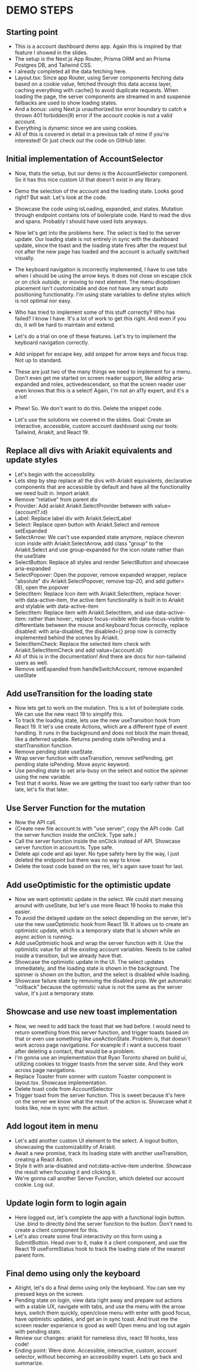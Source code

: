 # DEMO STEPS

## Starting point

- This is a account dashboard demo app. Again this is inspired by that feature I showed in the slides.
- The setup is the Next.js App Router, Prisma ORM and an Prisma Postgres DB, and Tailwind CSS.
- I already completed all the data fetching here.
- Layout.tsx: Since app Router, using Server components fetching data based on a cookie value, fetched through this data access layer, caching everything with cache() to avoid duplicate requests. When loading the page, the server components are streamed in and suspense fallbacks are used to show loading states.
- And a bonus: using Next.js unauthorized.tsx error boundary to catch a thrown 401 forbidden(9) error if the account cookie is not a valid account.
- Everything is dynamic since we are using cookies.
- All of this is covered in detail in a previous talk of mine if you're interested! Or just check out the code on GitHub later.

## Initial implementation of AccountSelector

- Now, thats the setup, but our demo is the AccountSelector component. So it has this nice custom UI that doesn't exist in any library.
- Demo the selection of the account and the loading state. Looks good right? But wait. Let's look at the code.
- Showcase the code using isLoading, expanded, and states. Mutation through endpoint contains lots of boilerplate code. Hard to read the divs and spans. Probably I should have used lists anyways.
- Now let's get into the problems here. The select is tied to the server update. Our loading state is not entirely in sync with the dashboard update, since the toast and the loading state fires after the request but not after the new page has loaded and the account is actually switched visually.
- The keyboard navigation is incorrectly implemented, I have to use tabs when I should be using the arrow keys. It does not close on escape click or on click outside, or moving to next element. The menu dropdown placement isn't customizable and doe not have any smart auto positioning functionality. I'm using state variables to define styles which is not optimal nor easy.
- Who has tried to implement some of this stuff correctly? Who has failed? I know I have. It's a lot of work to get this right. And even if you do, it will be hard to maintain and extend.

- Let's do a trial on one of these features. Let's try to implement the keyboard navigation correctly.
- Add snippet for escape key, add snippet for arrow keys and focus trap. Not up to standard.
- These are just two of the many things we need to implement for a menu. Don't even get me started on screen reader support, like adding aria-expanded and roles, activedescendant, so that the screen reader user even knows that this is a select! Again, I'm not an a11y expert, and it's a a lot!
- Phew! So. We don't want to do this. Delete the snippet code.
- Let's use the solutions we covered in the slides. Goal: Create an interactive, accessible, custom account dashboard using our tools: Tailwind, Ariakit, and React 19.

## Replace all divs with Ariakit equivalents and update styles

- Let's begin with the accessibility.
- Lets step by step replace all the divs with Ariakit equivalents, declarative components that are accessible by default and have all the functionality we need built in. Import ariakit.
- Remove "relative" from parent div
- Provider: Add ariakit Ariakit.SelectProvider between with value={account?.id}
- Label: Replace label div with Ariakit.SelectLabel
- Select: Replace open button with Ariakit.Select and remove setExpanded
- SelectArrow: We can't use expanded state anymore, replace chevron icon inside with Ariakit.SelectArrow, add class "group" to the Ariakit.Select and use group-expanded for the icon rotate rather than the useState
- SelectButton: Replace all styles and render SelectButton and showcase aria-expanded
- SelectPopover: Open the popover, remove expanded wrapper, replace "absolute" div Ariakit.SelectPopover, remove top-20, and add gutter={8},  open the popover
- SelectItem: Replace Icon item with Ariakit.SelectItem, replace hover: with data-active-item, the active item functionality is built in to Ariakit and stylable with data-active-item
- SelectItem: Replace item with Ariakit.SelectItem, and use data-active-item: rather than hover:, replace focus-visible with data-focus-visible to differentiate between the mouse and keyboard focus correctly, replace disabled: with aria-disabled, the disabled={} prop now is correctly implemented behind the scenes by Ariakit.
- SelectItemCheck: Replace the selected item check with Ariakit.SelectItemCheck and add value={account.id}
- All of this is in the documentation! And there are docs for non-tailwind users as well.
- Remove setExpanded from handleSwitchAccount, remove expanded useState

## Add useTransition for the loading state

- Now lets get to work on the mutation. This is a lot of boilerplate code. We can use the new react 19 to simplify this.
- To track the loading state, lets use the new useTransition hook from React 19. It let's use create Actions, which are a different type of event handling. It runs in the background and does not block the main thread, like a deferred update. Returns pending state isPending and a startTransition function.
- Remove pending state useState.
- Wrap server function with useTransition, remove setPending, get pending state isPending. Move async keyword.
- Use pending state to set aria-busy on the select and notice the spinner using the new variable.
- Test that it works. Now we are getting the toast too early rather than too late, let's fix that later.

## Use Server Function for the mutation

- Now the API call.
- (Create new file account.ts with "use server", copy the API code. Call the server function inside the onClick. Type safe.)
- Call the server function inside the onClick instead of API. Showcase server function in account.ts. Type safe.
- Delete api code and api layer. No type safety here by the way, I just deleted the endpoint but there was no way to know.
- Delete the toast code based on the res, let's again save toast for last.

## Add useOptimistic for the optimistic update

- Now we want optimistic update in the select. We could start messing around with useState, but let's use more React 19 hooks to make this easier.
- To avoid the delayed update on the select depending on the server, let's use the new useOptimistic hook from React 19. It allows us to create an optimistic update, which is a temporary state that is shown while an async action is running.
- Add useOptimistic hook and wrap the server function with it. Use the optimistic value for all the existing account variables. Needs to be called inside a transition, but we already have that.
- Showcase the optimistic update in the UI. The select updates immediately, and the loading state is shown in the background. The spinner is shown on the button, and the select is disabled while loading.
- Showcase failure state by removing the disabled prop. We get automatic "rollback" because the optimistic value is not the same as the server value, it's just a temporary state.

## Showcase and use new toast implementation

- Now, we need to add back the toast that we had before. I would need to return something from this server function, and trigger toasts based on that or even use something like useActionState. Problem is, that doesn't work across page navigations. For example if i want a success toast after deleting a contact, that would be a problem.
- I'm gonna use an implementation that Ryan Toronto shared on build ui, utilizing cookies to trigger toasts from the server side. And they work across page navigations.
- Replace Toaster from sonner with custom Toaster component in layout.tsx. Showcase implementation.
- Delete toast code from AccountSelector
- Trigger toast from the server function. This is sweet because it's here on the server we know what the result of the action is. Showcase what it looks like, now in sync with the action.

## Add logout item in menu

- Let's add another custom UI element to the select. A logout button, showcasing the customizability of Ariakit.
- Await a new promise, track its loading state with another useTransition, creating a React Action.
- Style it with aria-disabled and not:data-active-item underline. Showcase the result when focusing it and clicking it.
- We're gonna call another Server Function, which deleted our account cookie. Log out.

## Update login form to login again

- Here logged out, let's complete the app with a functional login button. Use .bind to directly bind the server function to the button. Don't need to create a client component for this.
- Let's also create some final interactivity on this form using a SubmitButton. Head over to it, make it a client component, and use the React 19 useFormStatus hook to track the loading state of the nearest parent form.

## Final demo using only the keyboard

- Alright, let's do a final demo using only the keyboard. You can see my pressed keys on the screen.
- Pending state on login, view data right away and prepare out actions with a stable UX, navigate with tabs, and use the menu with the arrow keys, switch them quickly, open/close menu with enter with good focus, have optimistic updates, and get an in sync toast. And trust me the screen reader experience is good as well! Open menu and log out again with pending state.
- Review our changes: ariakit for nameless divs, react 19 hooks, less code!
- Ending point: Were done. Accessible, interactive, custom, account selector, without becoming an accessibility expert. Lets go back and summarize.
